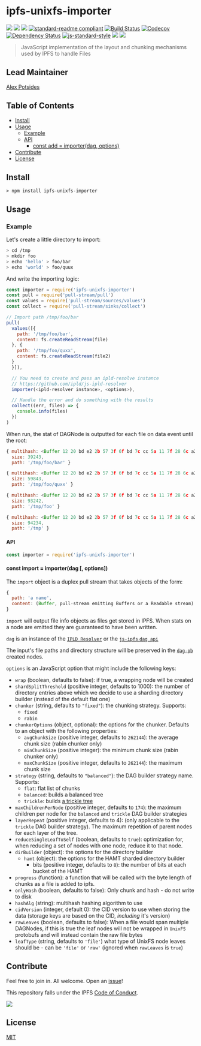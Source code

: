 # ipfs-unixfs-importer

[![](https://img.shields.io/badge/made%20by-Protocol%20Labs-blue.svg?style=flat-square)](http://ipn.io)
[![](https://img.shields.io/badge/project-IPFS-blue.svg?style=flat-square)](http://ipfs.io/)
[![](https://img.shields.io/badge/freenode-%23ipfs-blue.svg?style=flat-square)](http://webchat.freenode.net/?channels=%23ipfs)
[![standard-readme compliant](https://img.shields.io/badge/standard--readme-OK-green.svg?style=flat-square)](https://github.com/RichardLitt/standard-readme)
[![Build Status](https://flat.badgen.net/travis/ipfs/js-ipfs-unixfs-importer)](https://travis-ci.com/ipfs/js-ipfs-unixfs-importer)
[![Codecov](https://codecov.io/gh/ipfs/js-ipfs-unixfs-importer/branch/master/graph/badge.svg)](https://codecov.io/gh/ipfs/js-ipfs-unixfs-importer)
[![Dependency Status](https://david-dm.org/ipfs/js-ipfs-unixfs-importer.svg?style=flat-square)](https://david-dm.org/ipfs/js-ipfs-unixfs-importer)
[![js-standard-style](https://img.shields.io/badge/code%20style-standard-brightgreen.svg?style=flat-square)](https://github.com/feross/standard)
![](https://img.shields.io/badge/npm-%3E%3D3.0.0-orange.svg?style=flat-square)
![](https://img.shields.io/badge/Node.js-%3E%3D8.0.0-orange.svg?style=flat-square)

> JavaScript implementation of the layout and chunking mechanisms used by IPFS to handle Files

## Lead Maintainer

[Alex Potsides](https://github.com/achingbrain)

## Table of Contents

- [Install](#install)
- [Usage](#usage)
  - [Example](#example)
  - [API](#api)
    - [const add = importer(dag, options)](#const-import--importerdag--options)
- [Contribute](#contribute)
- [License](#license)

## Install

```
> npm install ipfs-unixfs-importer
```

## Usage

### Example

Let's create a little directory to import:

```sh
> cd /tmp
> mkdir foo
> echo 'hello' > foo/bar
> echo 'world' > foo/quux
```

And write the importing logic:

```js
const importer = require('ipfs-unixfs-importer')
const pull = require('pull-stream/pull')
const values = require('pull-stream/sources/values')
const collect = require('pull-stream/sinks/collect')

// Import path /tmp/foo/bar
pull(
  values([{
    path: '/tmp/foo/bar',
    content: fs.createReadStream(file)
  }, {
    path: '/tmp/foo/quxx',
    content: fs.createReadStream(file2)
  }
  }]),

  // You need to create and pass an ipld-resolve instance
  // https://github.com/ipld/js-ipld-resolver
  importer(<ipld-resolver instance>, <options>),

  // Handle the error and do something with the results
  collect((err, files) => {
    console.info(files)
  })
)
```

When run, the stat of DAGNode is outputted for each file on data event until the root:

```js
{ multihash: <Buffer 12 20 bd e2 2b 57 3f 6f bd 7c cc 5a 11 7f 28 6c a2 9a 9f c0 90 e1 d4 16 d0 5f 42 81 ec 0c 2a 7f 7f 93>,
  size: 39243,
  path: '/tmp/foo/bar' }

{ multihash: <Buffer 12 20 bd e2 2b 57 3f 6f bd 7c cc 5a 11 7f 28 6c a2 9a 9f c0 90 e1 d4 16 d0 5f 42 81 ec 0c 2a 7f 7f 93>,
  size: 59843,
  path: '/tmp/foo/quxx' }

{ multihash: <Buffer 12 20 bd e2 2b 57 3f 6f bd 7c cc 5a 11 7f 28 6c a2 9a 9f c0 90 e1 d4 16 d0 5f 42 81 ec 0c 2a 7f 7f 93>,
  size: 93242,
  path: '/tmp/foo' }

{ multihash: <Buffer 12 20 bd e2 2b 57 3f 6f bd 7c cc 5a 11 7f 28 6c a2 9a 9f c0 90 e1 d4 16 d0 5f 42 81 ec 0c 2a 7f 7f 93>,
  size: 94234,
  path: '/tmp' }

```

#### API

```js
const importer = require('ipfs-unixfs-importer')
```

#### const import = importer(dag [, options])

The `import` object is a duplex pull stream that takes objects of the form:

```js
{
  path: 'a name',
  content: (Buffer, pull-stream emitting Buffers or a Readable stream)
}
```

`import` will output file info objects as files get stored in IPFS. When stats on a node are emitted they are guaranteed to have been written.

`dag` is an instance of the [`IPLD Resolver`](https://github.com/ipld/js-ipld-resolver) or the [`js-ipfs` `dag api`](https://github.com/ipfs/interface-ipfs-core/blob/master/SPEC/DAG.md)

The input's file paths and directory structure will be preserved in the [`dag-pb`](https://github.com/ipld/js-ipld-dag-pb) created nodes.

`options` is an JavaScript option that might include the following keys:

- `wrap` (boolean, defaults to false): if true, a wrapping node will be created
- `shardSplitThreshold` (positive integer, defaults to 1000): the number of directory entries above which we decide to use a sharding directory builder (instead of the default flat one)
- `chunker` (string, defaults to `"fixed"`): the chunking strategy. Supports:
  - `fixed`
  - `rabin`
- `chunkerOptions` (object, optional): the options for the chunker. Defaults to an object with the following properties:
  - `avgChunkSize` (positive integer, defaults to `262144`): the average chunk size (rabin chunker only)
  - `minChunkSize` (positive integer): the minimum chunk size (rabin chunker only)
  - `maxChunkSize` (positive integer, defaults to `262144`): the maximum chunk size
- `strategy` (string, defaults to `"balanced"`): the DAG builder strategy name. Supports:
  - `flat`: flat list of chunks
  - `balanced`: builds a balanced tree
  - `trickle`: builds [a trickle tree](https://github.com/ipfs/specs/pull/57#issuecomment-265205384)
- `maxChildrenPerNode` (positive integer, defaults to `174`): the maximum children per node for the `balanced` and `trickle` DAG builder strategies
- `layerRepeat` (positive integer, defaults to 4): (only applicable to the `trickle` DAG builder strategy). The maximum repetition of parent nodes for each layer of the tree.
- `reduceSingleLeafToSelf` (boolean, defaults to `true`): optimization for, when reducing a set of nodes with one node, reduce it to that node.
- `dirBuilder` (object): the options for the directory builder
  - `hamt` (object): the options for the HAMT sharded directory builder
    - bits (positive integer, defaults to `8`): the number of bits at each bucket of the HAMT
- `progress` (function): a function that will be called with the byte length of chunks as a file is added to ipfs.
- `onlyHash` (boolean, defaults to false): Only chunk and hash - do not write to disk
- `hashAlg` (string): multihash hashing algorithm to use
- `cidVersion` (integer, default 0): the CID version to use when storing the data (storage keys are based on the CID, _including_ it's version)
- `rawLeaves` (boolean, defaults to false): When a file would span multiple DAGNodes, if this is true the leaf nodes will not be wrapped in `UnixFS` protobufs and will instead contain the raw file bytes
- `leafType` (string, defaults to `'file'`) what type of UnixFS node leaves should be - can be `'file'` or `'raw'` (ignored when `rawLeaves` is `true`)

[dag API]: https://github.com/ipfs/interface-ipfs-core/blob/master/SPEC/DAG.md
[ipld-resolver instance]: https://github.com/ipld/js-ipld-resolver
[UnixFS]: https://github.com/ipfs/specs/tree/master/unixfs
[pull-stream]: https://www.npmjs.com/package/pull-stream

## Contribute

Feel free to join in. All welcome. Open an [issue](https://github.com/ipfs/js-ipfs-unixfs-importer/issues)!

This repository falls under the IPFS [Code of Conduct](https://github.com/ipfs/community/blob/master/code-of-conduct.md).

[![](https://cdn.rawgit.com/jbenet/contribute-ipfs-gif/master/img/contribute.gif)](https://github.com/ipfs/community/blob/master/contributing.md)

## License

[MIT](LICENSE)
